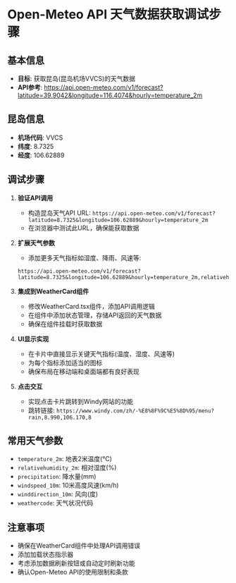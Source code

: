 # Open-Meteo API 天气数据获取调试步骤

## 基本信息

- **目标**: 获取昆岛(昆岛机场VVCS)的天气数据
- **API参考**: https://api.open-meteo.com/v1/forecast?latitude=39.9042&longitude=116.4074&hourly=temperature_2m

## 昆岛信息

- **机场代码**: VVCS
- **纬度**: 8.7325
- **经度**: 106.62889

## 调试步骤

1. **验证API调用**
   - 构造昆岛天气API URL: `https://api.open-meteo.com/v1/forecast?latitude=8.7325&longitude=106.62889&hourly=temperature_2m`
   - 在浏览器中测试此URL，确保能获取数据

2. **扩展天气参数**
   - 添加更多天气指标如湿度、降雨、风速等:
   ```
   https://api.open-meteo.com/v1/forecast?latitude=8.7325&longitude=106.62889&hourly=temperature_2m,relativehumidity_2m,precipitation,windspeed_10m,winddirection_10m&current=temperature_2m,relativehumidity_2m,precipitation,windspeed_10m,winddirection_10m
   ```

3. **集成到WeatherCard组件**
   - 修改WeatherCard.tsx组件，添加API调用逻辑
   - 在组件中添加状态管理，存储API返回的天气数据
   - 确保在组件挂载时获取数据

4. **UI显示实现**
   - 在卡片中直接显示关键天气指标(温度、湿度、风速等)
   - 为每个指标添加适当的图标
   - 确保布局在移动端和桌面端都有良好表现

5. **点击交互**
   - 实现点击卡片跳转到Windy网站的功能
   - 跳转链接: `https://www.windy.com/zh/-%E8%8F%9C%E5%8D%95/menu?rain,8.990,106.170,8`

## 常用天气参数

- `temperature_2m`: 地表2米温度(°C)
- `relativehumidity_2m`: 相对湿度(%)
- `precipitation`: 降水量(mm)
- `windspeed_10m`: 10米高度风速(km/h)
- `winddirection_10m`: 风向(度)
- `weathercode`: 天气状况代码

## 注意事项

- 确保在WeatherCard组件中处理API调用错误
- 添加加载状态指示器
- 考虑添加数据刷新按钮或自动定时刷新功能
- 确认Open-Meteo API的使用限制和条款 